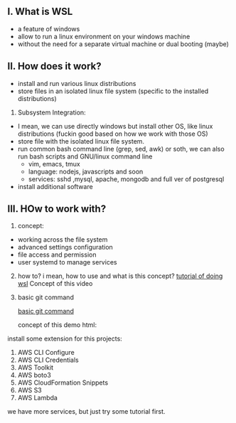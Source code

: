 ## I. What is WSL

- a feature of windows 
- allow to run a linux environment on your windows machine
- without the need for a separate virtual machine or dual booting (maybe)

## II. How does it work?

- install and run various linux distributions
- store files in an isolated linux file system (specific to the installed distributions)
1. Subsystem Integration:
- I mean, we can use directly windows but install other OS, like linux distributions (fuckin good based on how we work with those OS)
- store file with the isolated linux file system. 
- run common bash command line (grep, sed, awk) or soth, we can also run bash scripts and GNU/linux command line
    - vim, emacs, tmux
    - language: nodejs, javascripts and soon
    - services: sshd ,mysql, apache, mongodb and full ver of postgresql
- install additional software


## III. HOw to work with?
1. concept:

- working across the file system
- advanced settings configuration
- file access and permission 
- user systemd to manage services
 
2. how to?
    i mean, how to use and what is this concept?
        [tutorial of doing wsl](https://www.youtube.com/watch?v=bRW5r7TK6KM)
    Concept of this video

3. basic git command

    [basic git command](https://confluence.atlassian.com/bitbucketserver/basic-git-commands-776639767.html)

    concept of this demo html:


install some extension for this projects:
1. AWS CLI Configure
2. AWS CLI Credentials
3. AWS Toolkit
4. AWS boto3
5. AWS CloudFormation Snippets
6. AWS S3
7. AWS Lambda

we have more services, but just try some tutorial first.
